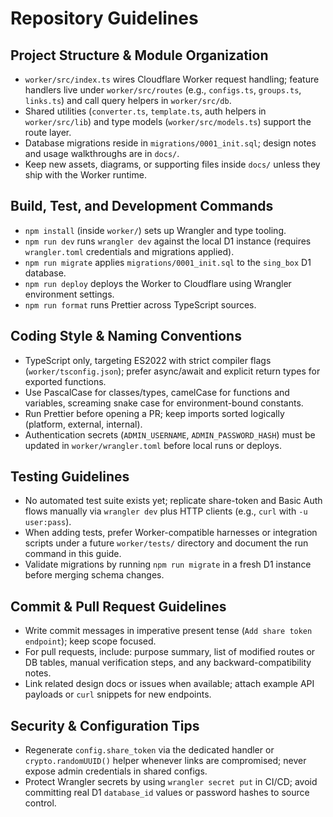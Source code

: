 # Repository Guidelines

## Project Structure & Module Organization
- `worker/src/index.ts` wires Cloudflare Worker request handling; feature handlers live under `worker/src/routes` (e.g., `configs.ts`, `groups.ts`, `links.ts`) and call query helpers in `worker/src/db`.
- Shared utilities (`converter.ts`, `template.ts`, auth helpers in `worker/src/lib`) and type models (`worker/src/models.ts`) support the route layer.
- Database migrations reside in `migrations/0001_init.sql`; design notes and usage walkthroughs are in `docs/`.
- Keep new assets, diagrams, or supporting files inside `docs/` unless they ship with the Worker runtime.

## Build, Test, and Development Commands
- `npm install` (inside `worker/`) sets up Wrangler and type tooling.
- `npm run dev` runs `wrangler dev` against the local D1 instance (requires `wrangler.toml` credentials and migrations applied).
- `npm run migrate` applies `migrations/0001_init.sql` to the `sing_box` D1 database.
- `npm run deploy` deploys the Worker to Cloudflare using Wrangler environment settings.
- `npm run format` runs Prettier across TypeScript sources.

## Coding Style & Naming Conventions
- TypeScript only, targeting ES2022 with strict compiler flags (`worker/tsconfig.json`); prefer async/await and explicit return types for exported functions.
- Use PascalCase for classes/types, camelCase for functions and variables, screaming snake case for environment-bound constants.
- Run Prettier before opening a PR; keep imports sorted logically (platform, external, internal).
- Authentication secrets (`ADMIN_USERNAME`, `ADMIN_PASSWORD_HASH`) must be updated in `worker/wrangler.toml` before local runs or deploys.

## Testing Guidelines
- No automated test suite exists yet; replicate share-token and Basic Auth flows manually via `wrangler dev` plus HTTP clients (e.g., `curl` with `-u user:pass`).
- When adding tests, prefer Worker-compatible harnesses or integration scripts under a future `worker/tests/` directory and document the run command in this guide.
- Validate migrations by running `npm run migrate` in a fresh D1 instance before merging schema changes.

## Commit & Pull Request Guidelines
- Write commit messages in imperative present tense (`Add share token endpoint`); keep scope focused.
- For pull requests, include: purpose summary, list of modified routes or DB tables, manual verification steps, and any backward-compatibility notes.
- Link related design docs or issues when available; attach example API payloads or `curl` snippets for new endpoints.

## Security & Configuration Tips
- Regenerate `config.share_token` via the dedicated handler or `crypto.randomUUID()` helper whenever links are compromised; never expose admin credentials in shared configs.
- Protect Wrangler secrets by using `wrangler secret put` in CI/CD; avoid committing real D1 `database_id` values or password hashes to source control.
